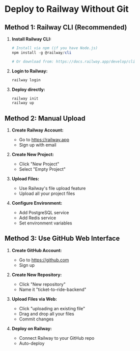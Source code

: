 # Deploy to Railway Without Git

## Method 1: Railway CLI (Recommended)

1. **Install Railway CLI:**
   ```powershell
   # Install via npm (if you have Node.js)
   npm install -g @railway/cli
   
   # Or download from: https://docs.railway.app/develop/cli
   ```

2. **Login to Railway:**
   ```powershell
   railway login
   ```

3. **Deploy directly:**
   ```powershell
   railway init
   railway up
   ```

## Method 2: Manual Upload

1. **Create Railway Account:**
   - Go to https://railway.app
   - Sign up with email

2. **Create New Project:**
   - Click "New Project"
   - Select "Empty Project"

3. **Upload Files:**
   - Use Railway's file upload feature
   - Upload all your project files

4. **Configure Environment:**
   - Add PostgreSQL service
   - Add Redis service
   - Set environment variables

## Method 3: Use GitHub Web Interface

1. **Create GitHub Account:**
   - Go to https://github.com
   - Sign up

2. **Create New Repository:**
   - Click "New repository"
   - Name it "ticket-to-ride-backend"

3. **Upload Files via Web:**
   - Click "uploading an existing file"
   - Drag and drop all your files
   - Commit changes

4. **Deploy on Railway:**
   - Connect Railway to your GitHub repo
   - Auto-deploy
